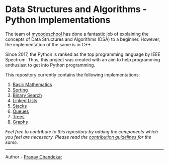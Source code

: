 
  
# Data Structures and Algorithms - Python Implementations   
The team of [mycodeschool](https://www.youtube.com/user/mycodeschool) has done a fantastic job of explaining the concepts of Data Structures and Algorithms (DSA) to a beginner. However, the implementation of the same is in C++.  
  
Since 2017, the Python is ranked as the top programming language by IEEE Spectrum. Thus, this project was created with an aim to help programming enthusiast to get into Python programming.  
  
This repository currently contains the following implementations:  
  
 1. [Basic Mathematics](https://www.youtube.com/playlist?list=PL2_aWCzGMAwLL-mEB4ef20f3iqWMGWa25)  
 2. [Sorting](https://www.youtube.com/playlist?list=PL2_aWCzGMAwKedT2KfDMB9YA5DgASZb3U)  
 3. [Binary Search](https://www.youtube.com/playlist?list=PL2_aWCzGMAwL3ldWlrii6YeLszojgH77j)  
 4. [Linked Lists](https://www.youtube.com/playlist?list=PLamIler5xrPoQEpvg2h3_dW0EAqxmifKw)  
 5. [Stacks](https://www.youtube.com/playlist?list=PLamIler5xrPp1owrkSqDDpM1Vro_gKkcJ)  
 6. [Queues](https://www.youtube.com/playlist?list=PLamIler5xrPqmGnmgZw4Y2l1YHVeM_X44)  
 7. [Trees](https://www.youtube.com/playlist?list=PLamIler5xrPpNd1PHhhny4G50Yex8jQ29)  
 8. [Graphs](https://www.youtube.com/playlist?list=PLamIler5xrPptAqpcMP_A1d-Q9cEcgkpJ)  
  
  
*Feel free to contribute to this repository by adding the components which you feel are necessary. Please read the [contribution guidelines](https://github.com/pranaychandekar/dsa/blob/master/docs/CONTRIBUTING.md) for the same.*  
  
---  
Author - [Pranay Chandekar](https://www.linkedin.com/in/pranaychandekar/)